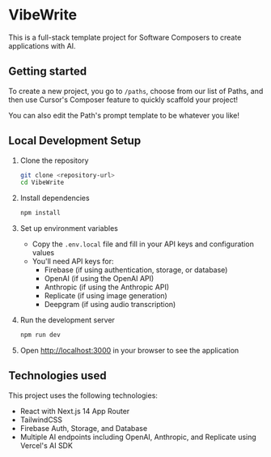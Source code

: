 # VibeWrite

This is a full-stack template project for Software Composers to create applications with AI.

## Getting started

To create a new project, you go to `/paths`, choose from our list of Paths, and then use Cursor's Composer feature to quickly scaffold your project!

You can also edit the Path's prompt template to be whatever you like!

## Local Development Setup

1. Clone the repository

   ```bash
   git clone <repository-url>
   cd VibeWrite
   ```

2. Install dependencies

   ```bash
   npm install
   ```

3. Set up environment variables

   - Copy the `.env.local` file and fill in your API keys and configuration values
   - You'll need API keys for:
     - Firebase (if using authentication, storage, or database)
     - OpenAI (if using the OpenAI API)
     - Anthropic (if using the Anthropic API)
     - Replicate (if using image generation)
     - Deepgram (if using audio transcription)

4. Run the development server

   ```bash
   npm run dev
   ```

5. Open [http://localhost:3000](http://localhost:3000) in your browser to see the application

## Technologies used

This project uses the following technologies:

- React with Next.js 14 App Router
- TailwindCSS
- Firebase Auth, Storage, and Database
- Multiple AI endpoints including OpenAI, Anthropic, and Replicate using Vercel's AI SDK
